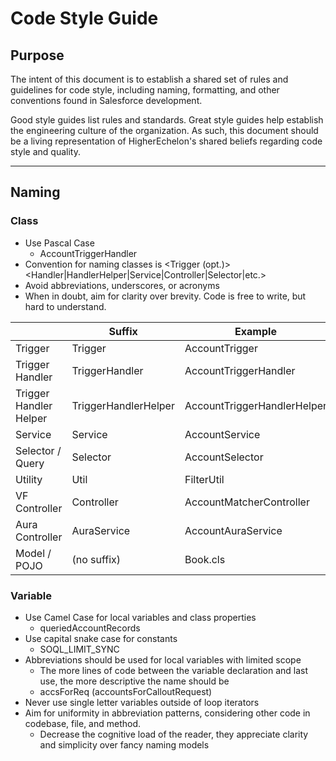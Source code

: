 # Code Style Guide

## Purpose

The intent of this document is to establish a shared set of rules and guidelines for 
code style, including naming, formatting, and other conventions found in Salesforce development.

Good style guides list rules and standards. Great style guides help establish 
the engineering culture of the organization. As such, this document should be a living
representation of HigherEchelon's shared beliefs regarding code style and quality.

---

## Naming

### Class

- Use Pascal Case
  - AccountTriggerHandler
- Convention for naming classes is <SObject><Trigger (opt.)><Handler|HandlerHelper|Service|Controller|Selector|etc.>
- Avoid abbreviations, underscores, or acronyms
- When in doubt, aim for clarity over brevity. Code is free to write, but hard to understand.

|                        | Suffix               | Example                     |
|------------------------|----------------------|-----------------------------|
| Trigger                | Trigger              | AccountTrigger              |
| Trigger Handler        | TriggerHandler       | AccountTriggerHandler       |
| Trigger Handler Helper | TriggerHandlerHelper | AccountTriggerHandlerHelper |
| Service                | Service              | AccountService              |
| Selector / Query       | Selector             | AccountSelector             |
| Utility                | Util                 | FilterUtil                  |
| VF Controller          | Controller           | AccountMatcherController    |
| Aura Controller        | AuraService          | AccountAuraService          |
| Model / POJO           | (no suffix)          | Book.cls                    |

  
### Variable

- Use Camel Case for local variables and class properties
  - queriedAccountRecords
- Use capital snake case for constants
  - SOQL_LIMIT_SYNC
- Abbreviations should be used for local variables with limited scope
  - The more lines of code between the variable declaration and last use, the more descriptive the name should be
  - accsForReq (accountsForCalloutRequest)
- Never use single letter variables outside of loop iterators
- Aim for uniformity in abbreviation patterns, considering other code in codebase, file, and method.
  - Decrease the cognitive load of the reader, they appreciate clarity and simplicity over fancy naming models


